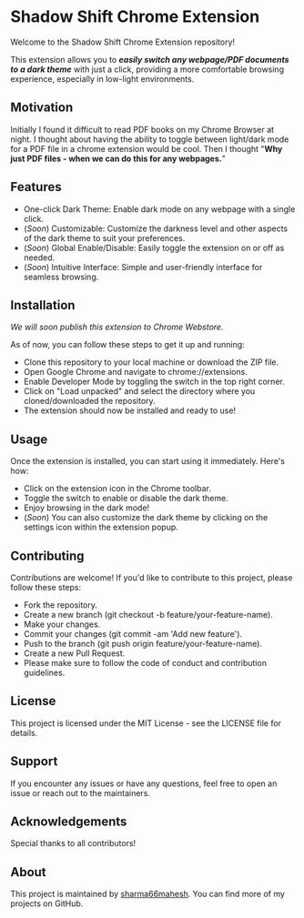 # Shadow Shift Chrome Extension
Welcome to the Shadow Shift Chrome Extension repository! 

This extension allows you to **<i>easily switch any webpage/PDF documents to a dark theme</i>** with just a click, providing a more comfortable browsing experience, especially in low-light environments.

## Motivation
Initially I found it difficult to read PDF books on my Chrome Browser at night. I thought about having the ability to toggle between light/dark mode for a PDF file in a chrome extension would be cool. Then I thought "**Why just PDF files - when we can do this for any webpages.**"

## Features
- One-click Dark Theme: Enable dark mode on any webpage with a single click.
- (*Soon*) Customizable: Customize the darkness level and other aspects of the dark theme to suit your preferences.
- (*Soon*) Global Enable/Disable: Easily toggle the extension on or off as needed.
- (*Soon*) Intuitive Interface: Simple and user-friendly interface for seamless browsing.

## Installation
*We will soon publish this extension to Chrome Webstore.*

As of now, you can follow these steps to get it up and running:
- Clone this repository to your local machine or download the ZIP file.
- Open Google Chrome and navigate to chrome://extensions.
- Enable Developer Mode by toggling the switch in the top right corner.
- Click on "Load unpacked" and select the directory where you cloned/downloaded the repository.
- The extension should now be installed and ready to use!

## Usage
Once the extension is installed, you can start using it immediately. Here's how:

- Click on the extension icon in the Chrome toolbar.
- Toggle the switch to enable or disable the dark theme.
- Enjoy browsing in the dark mode!
- (*Soon*) You can also customize the dark theme by clicking on the settings icon within the extension popup.

## Contributing
Contributions are welcome! If you'd like to contribute to this project, please follow these steps:

- Fork the repository.
- Create a new branch (git checkout -b feature/your-feature-name).
- Make your changes.
- Commit your changes (git commit -am 'Add new feature').
- Push to the branch (git push origin feature/your-feature-name).
- Create a new Pull Request.
- Please make sure to follow the code of conduct and contribution guidelines.

## License
This project is licensed under the MIT License - see the LICENSE file for details.

## Support
If you encounter any issues or have any questions, feel free to open an issue or reach out to the maintainers.

## Acknowledgements
Special thanks to all contributors!

## About
This project is maintained by [sharma66mahesh](https://github.com/sharma66mahesh). You can find more of my projects on GitHub.
